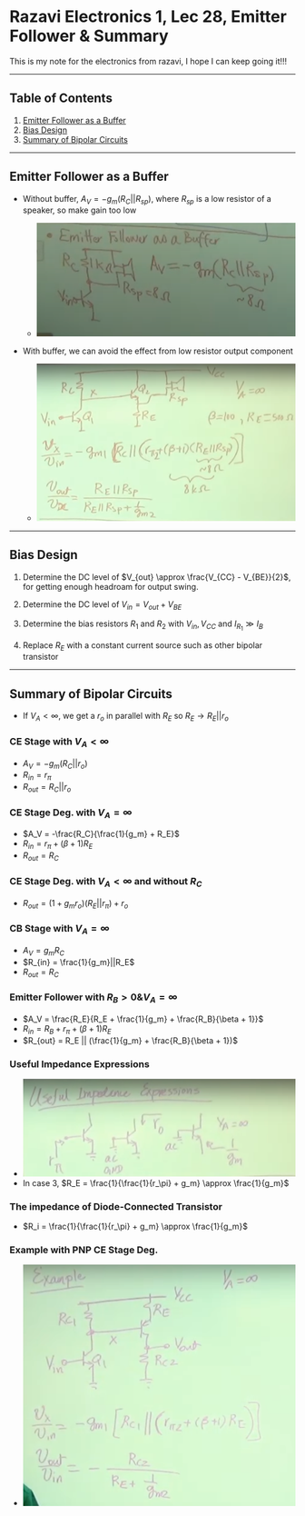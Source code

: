 # Razavi Electronics 1, Lec 28, Emitter Follower & Summary

This is my note for the electronics from razavi, I hope I can keep going it!!!

---

## Table of Contents

1. [Emitter Follower as a Buffer](#emitter-follower-as-a-buffer)
2. [Bias Design](#bias-design)
3. [Summary of Bipolar Circuits](#summary-of-bipolar-circuits)



---
## Emitter Follower as a Buffer
+ Without buffer, $A_V = -g_m(R_C||R_{sp})$, where $R_{sp}$ is a low resistor of a speaker, so make gain too low
    + ![](/images/SpeakerWithoutBuffer.png)

+ With buffer, we can avoid the effect from low resistor output component
    + ![](/images/SpeakerWithBuffer.png)

---
## Bias Design
1. Determine the DC level of $V_{out} \approx \frac{V_{CC} - V_{BE}}{2}$, for getting enough headroam for output swing. 
2. Determine the DC level of $V_{in} = V_{out} + V_{BE}$

3. Determine the bias resistors $R_1$ and $R_2$ with $V_{in}, V_{CC}$ and $I_{R_1} \gg I_{B}$
4. Replace $R_E$ with a constant current source such as other bipolar transistor 

    
---
## Summary of Bipolar Circuits
+ If $V_A < \infty$, we get a $r_o$ in parallel with $R_E$ so $R_E \to R_E||r_o$
### CE Stage with $V_A < \infty$
+ $A_V = -g_m(R_C||r_o)$
+ $R_{in} = r_\pi$
+ $R_{out} = R_C||r_o$

### CE Stage Deg. with $V_A = \infty$
+ $A_V = -\frac{R_C}{\frac{1}{g_m} + R_E}$
+ $R_{in} = r_\pi + (\beta + 1) R_E$
+ $R_{out} = R_C$

### CE Stage Deg. with $V_A < \infty$ and without $R_C$
+ $R_{out} = (1+g_mr_o)(R_E||r_\pi) + r_o$

### CB Stage with $V_A = \infty$
+ $A_V = g_mR_C$
+ $R_{in} = \frac{1}{g_m}||R_E$
+ $R_{out} = R_C$

### Emitter Follower with $R_B > 0 \& V_A = \infty$
+ $A_V = \frac{R_E}{R_E + \frac{1}{g_m} + \frac{R_B}{\beta + 1}}$
+ $R_{in} = R_B + r_\pi + (\beta + 1)R_E$
+ $R_{out} = R_E || (\frac{1}{g_m} + \frac{R_B}{\beta + 1})$

### Useful Impedance Expressions
+ ![](/images/UsefulImpedanceExps.png)
+ In case 3, $R_E = \frac{1}{\frac{1}{r_\pi} + g_m} \approx \frac{1}{g_m}$

### The impedance of Diode-Connected Transistor
+ $R_i = \frac{1}{\frac{1}{r_\pi} + g_m} \approx \frac{1}{g_m}$

### Example with PNP CE Stage Deg.
+ ![](/images/ExamplePNP_CE_Deg.png)

